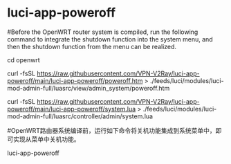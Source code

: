 # luci-app-poweroff

#Before the OpenWRT router system is compiled, run the following command to integrate the shutdown function into the system menu, and then the shutdown function from the menu can be realized.

cd openwrt

curl -fsSL  https://raw.githubusercontent.com/VPN-V2Ray/luci-app-poweroff/main/luci-app-poweroff/poweroff.htm > ./feeds/luci/modules/luci-mod-admin-full/luasrc/view/admin_system/poweroff.htm 

curl -fsSL  https://raw.githubusercontent.com/VPN-V2Ray/luci-app-poweroff/main/luci-app-poweroff/system.lua > ./feeds/luci/modules/luci-mod-admin-full/luasrc/controller/admin/system.lua
   
#OpenWRT路由器系统编译前，运行如下命令将关机功能集成到系统菜单中，即可实现从菜单中关机功能。

luci-app-poweroff
